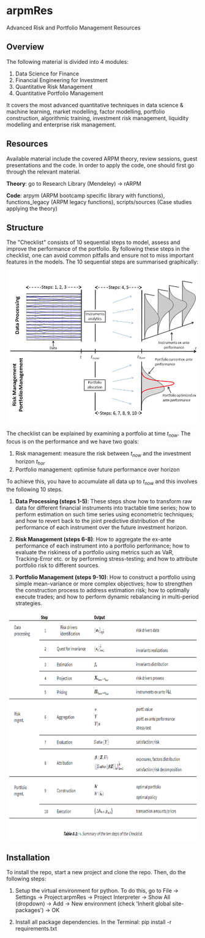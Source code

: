 # arpmRes
Advanced Risk and Portfolio Management Resources

Overview
--------

The following material is divided into 4 modules:
  1. Data Science for Finance
  2. Financial Engineering for Investment
  3. Quantitative Risk Management
  4. Quantitative Portfolio Management

It covers the most advanced quantitative techniques in data science & machine learning, market
modelling, factor modelling, portfolio construction, algorithmic training, investment risk management, liquidity
modelling and enterprise risk management.


Resources
---------

Available material include the covered ARPM theory, review sessions, guest presentations and the code. In order to
apply the code, one should first go through the relevant material.

**Theory**: go to Research Library (Mendeley) -> rARPM

**Code**: arpym (ARPM bootcamp specific library with functions), functions_legacy (ARPM legacy functions),
scripts/sources (Case studies applying the theory)


Structure
---------

The "Checklist" consists of 10 sequential steps to model, assess and improve the performance of the portfolio. By
following these steps in the checklist, one can avoid common pitfalls and ensure not to miss important features in
the models. The 10 sequential steps are summarised graphically:

<p align="center">
<img src="img/general_framework.png" height=400/ width=600/>
</p>

The checklist can be explained by examining a portfolio at time $t_{now}$. The focus is on the performance and we
have two goals:
 1) Risk management: measure the risk between $t_{now}$ and the investment horizon $t_{hor}$
 2) Portfolio management: optimise future performance over horizon

To achieve this, you have to accumulate all data up to $t_{now}$ and this involves the following 10 steps.

1. **Data Processing (steps 1-5)**: These steps show how to transform raw data for different financial instruments into
tractable time series; how to perform estimation on such time series using econometric techniques; and how to revert
back to the joint predictive distribution of the performance of each instrument over the future investment horizon.

2. **Risk Management (steps 6-8)**: How to aggregate the ex-ante performance of each instrument into a portfolio
performance; how to evaluate the riskiness of a portfolio using metrics such as VaR, Tracking-Error etc. or by
performing stress-testing; and how to attribute portfolio risk to different sources.

3. **Portfolio Management (steps 9-10)**: How to construct a portfolio using simple mean-variance or more complex
objectives; how to strengthen the construction process to address estimation risk; how to optimally execute trades; and
how to perform dynamic rebalancing in multi-period strategies.

<p align="center">
<img src="img/ten_steps.PNG" align="center" height=600/ width=800/>
</p>


Installation
------------

To install the repo, start a new project and clone the repo. Then, do the following steps:

1. Setup the virtual environment for python. To do this, go to File -> Settings -> Project:arpmRes ->
Project Interpreter -> Show All (dropdown) -> Add -> New environment (check 'Inherit global site-packages') -> OK

2. Install all package dependencies. In the Terminal: pip install -r requirements.txt

